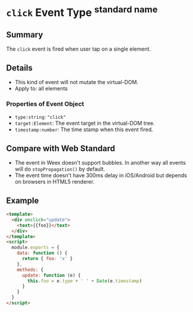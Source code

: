 # `click` Event Type <sup>standard name</sup>

## Summary

The `click` event is fired when user tap on a single element.

## Details

* This kind of event will not mutate the virtual-DOM.
* Apply to: all elements

### Properties of Event Object

* `type:string`: `"click"`
* `target:Element`: The event target in the virtual-DOM tree.
* `timestamp:number`: The time stamp when this event fired.

## Compare with Web Standard

* The event in Weex doesn't support bubbles. In another way all events will do `stopPropagation()` by default.
* The event time doesn't have 300ms delay in iOS/Android but depends on browsers in HTML5 renderer.

## Example

```html
<template>
  <div onclick="update">
    <text>{{foo}}</text>
  </div>
</template>
<script>
  module.exports = {
    data: function () {
      return { foo: 'x' }
    },
    methods: {
      update: function (e) {
        this.foo = e.type + ' ' + Date(e.timestamp)
      }
    }
  }
</script>
```
